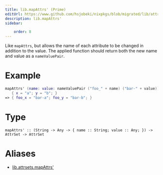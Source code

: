 ```yaml
---
title: lib.mapAttrs' (Prime)
editUrl: https://www.github.com/hsjobeki/nixpkgs/blob/migrated/lib/attrsets.nix#L652C5
description: lib.mapAttrs'
sidebar:

    order: 8
---
```


Like `mapAttrs`, but allows the name of each attribute to be
changed in addition to the value.  The applied function should
return both the new name and value as a `nameValuePair`.

# Example

```nix
mapAttrs' (name: value: nameValuePair ("foo_" + name) ("bar-" + value))
   { x = "a"; y = "b"; }
=> { foo_x = "bar-a"; foo_y = "bar-b"; }
```

# Type

```
mapAttrs' :: (String -> Any -> { name :: String; value :: Any; }) -> AttrSet -> AttrSet
```


# Aliases

- [lib.attrsets.mapAttrs'](/nix-doc-comments/reference/lib/attrsets/lib-attrsets-mapattrs' (prime))



